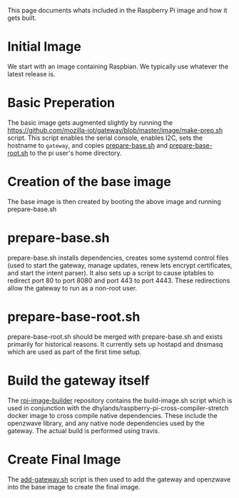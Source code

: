 This page documents whats included in the Raspberry Pi image and how it gets built.

# Initial Image

We start with an image containing Raspbian. We typically use whatever the latest release is.

# Basic Preperation

The basic image gets augmented slightly by running the https://github.com/mozilla-iot/gateway/blob/master/image/make-prep.sh script. This script enables the serial console, enables I2C, sets the hostname to `gateway`, and copies [prepare-base.sh](https://github.com/mozilla-iot/gateway/blob/master/image/prepare-base.sh) and [prepare-base-root.sh](https://github.com/mozilla-iot/gateway/blob/master/image/prepare-base-root.sh) to the pi user's home directory.

# Creation of the base image

The base image is then created by booting the above image and running prepare-base.sh

# prepare-base.sh

prepare-base.sh installs dependencies, creates some systemd control files (used to start the gateway, manage updates, renew lets encrypt certificates, and start the intent parser). It also sets up a script to cause iptables to redirect port 80 to port 8080 and port 443 to port 4443. These redirections allow the gateway to run as a non-root user.

# prepare-base-root.sh

prepare-base-root.sh should be merged with prepare-base.sh and exists primarily for historical reasons. It currently sets up hostapd and dnsmasq which are used as part of the first time setup.

# Build the gateway itself

The [rpi-image-builder](https://github.com/mozilla-iot/rpi-image-builder) repository contains the build-image.sh script which is used in conjunction with the dhylands/raspberry-pi-cross-compiler-stretch docker image to cross compile native dependencies. These include the openzwave library, and any native node dependencies used by the gateway. The actual build is performed using travis.

# Create Final Image

The [add-gateway.sh](https://github.com/mozilla-iot/gateway/blob/master/image/add-gateway.sh) script is then used to add the gateway and openzwave into the base image to create the final image.
